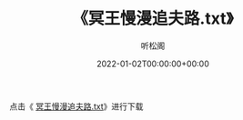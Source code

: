 ﻿---
title:  《冥王慢漫追夫路.txt》
date:   2022-01-02T00:00:00+00:00
author: 听松阁
layout: post
permalink: /冥王慢漫追夫路/
categories: 小说
tags: [小说]
---

点击《 [冥王慢漫追夫路.txt](http://img.660000.xyz/bookstukust/book/bntxt/10/冥王慢漫追夫路.txt)》进行下载